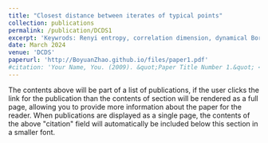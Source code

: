 ```yaml
---
title: "Closest distance between iterates of typical points"
collection: publications
permalink: /publication/DCDS1
excerpt: 'Keywrods: Renyi entropy, correlation dimension, dynamical Borel-Cantelli lemmas'
date: March 2024
venue: 'DCDS'
paperurl: 'http://BoyuanZhao.github.io/files/paper1.pdf'
#citation: 'Your Name, You. (2009). &quot;Paper Title Number 1.&quot; <i>Journal 1</i>. 1(1).'
---
```


The contents above will be part of a list of publications, if the user clicks the link for the publication than the contents of section will be rendered as a full page, allowing you to provide more information about the paper for the reader. When publications are displayed as a single page, the contents of the above "citation" field will automatically be included below this section in a smaller font.
